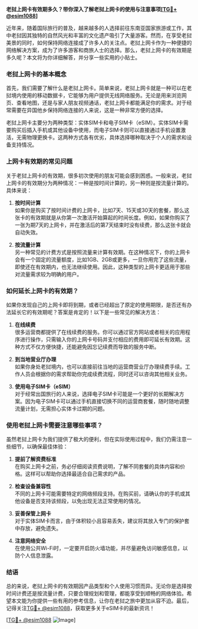 **老挝上网卡有效期多久？带你深入了解老挝上网卡的使用与注意事项[[TG💪+ @esim1088](https://t.me/s/esim1088)]**

近年来，随着国际旅行的普及，越来越多的人选择前往东南亚国家旅游或工作，其中老挝因其独特的自然风光和丰富的文化遗产吸引了大量游客。然而，在享受老挝美景的同时，如何保持网络连接成了许多人的关注点。老挝上网卡作为一种便捷的网络解决方案，成为了许多游客和商旅人士的选择。那么，老挝上网卡的有效期是多久呢？本文将为你详细解答，并分享一些实用的小贴士。

### 老挝上网卡的基本概念

首先，我们需要了解什么是老挝上网卡。简单来说，老挝上网卡就是一种可以在老挝境内使用的移动数据卡，它能够为用户提供无线网络服务。无论是用来浏览网页、查看地图，还是与家人朋友视频通话，老挝上网卡都能满足你的需求。对于经常需要在异国他乡保持网络连接的人来说，这是一种非常方便的选择。

老挝上网卡主要分为两种类型：实体SIM卡和电子SIM卡（eSIM）。实体SIM卡需要购买后插入手机或其他设备中使用，而电子SIM卡则可以直接通过手机设置激活，无需物理更换卡。这两种方式各有优劣，具体选择哪种取决于个人的需求和设备支持情况。

### 上网卡有效期的常见问题

关于老挝上网卡的有效期，很多初次使用的朋友可能会感到困惑。一般来说，老挝上网卡的有效期分为两种情况：一种是按时间计算的，另一种则是按流量计算的。具体来说：

1. **按时间计算**  
   如果你是购买了按时间计费的上网卡，比如7天、15天或30天的套餐，那么这张卡的有效期就是从你第一次激活开始算起的时间长度。例如，如果你购买了一张为期7天的上网卡，并在激活后的第7天结束时没有续费，那么这张卡就会自动失效。

2. **按流量计算**  
   另一种常见的计费方式是按照流量来计算有效期。在这种情况下，你的上网卡会有一个固定的流量额度，比如1GB、2GB或更多，一旦你用完了这些流量，即使还在有效期内，也无法继续使用。因此，这种类型的上网卡更适用于那些对流量需求较为明确的用户。

### 如何延长上网卡的有效期？

如果你发现自己的上网卡即将到期，或者已经超出了原定的使用期限，是否还有办法延长它的有效期呢？答案是肯定的！以下是一些常见的解决方法：

1. **在线续费**  
   很多运营商都提供了在线续费的服务。你可以通过官方网站或者相关的应用程序进行操作，只需输入你的上网卡号码并支付相应的费用即可延长有效期。这种方式不仅方便快捷，还能避免因忘记续费而导致的服务中断。

2. **到当地营业厅办理**  
   如果你身处老挝境内，也可以直接前往当地的运营商营业厅办理续费手续。工作人员会根据你的需求帮助你完成续费流程，同时还可以咨询其他相关业务。

3. **使用电子SIM卡（eSIM）**  
   对于经常出国旅行的人来说，选择电子SIM卡可能是一个更好的长期解决方案。因为电子SIM卡可以通过手机直接切换不同的运营商套餐，随时随地调整流量计划，无需担心实体卡过期的问题。

### 使用老挝上网卡需要注意哪些事项？

虽然老挝上网卡为我们提供了极大的便利，但在实际使用过程中，我们仍需注意一些细节，以确保最佳体验：

1. **提前了解资费标准**  
   在购买上网卡之前，务必仔细阅读资费说明，了解不同套餐的具体内容和价格。这样可以帮助你选择最适合自己需求的产品。

2. **检查设备兼容性**  
   不同的上网卡可能需要特定的网络频段支持。在购买前，请确认你的手机或其他设备是否支持该频段，以免出现无法正常使用的情况。

3. **妥善保管上网卡**  
   对于实体SIM卡而言，由于体积较小且容易丢失，建议将其放入专门的保护套中存放，避免遗失。

4. **注意网络安全**  
   在使用公共Wi-Fi时，一定要开启防火墙功能，并尽量避免访问敏感信息，以防个人信息泄露。

### 结语

总的来说，老挝上网卡的有效期因产品类型和个人使用习惯而异。无论你是选择按时间计费还是按流量计费，只要合理规划和管理，都能享受到顺畅的网络体验。希望本文能为你提供一些有用的参考信息，让你在老挝之旅中更加从容不迫。最后，记得关注[TG💪+ @esim1088](https://t.me/s/esim1088)，获取更多关于eSIM卡的最新资讯！

[[TG💪+ @esim1088](https://t.me/s/esim1088) ![Image](https://i.postimg.cc/4NQfJmqS/Snipaste-2025-05-13-00-14-12.png)]